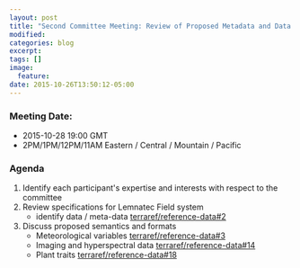 ```yaml
---
layout: post
title: "Second Committee Meeting: Review of Proposed Metadata and Data Formats"
modified:
categories: blog
excerpt:
tags: []
image:
  feature:
date: 2015-10-26T13:50:12-05:00
---
```


### Meeting Date:

* 2015-10-28 19:00 GMT
* 2PM/1PM/12PM/11AM Eastern / Central / Mountain / Pacific
 
### Agenda

1. Identify each participant's expertise and interests with respect to the committee
2. Review specifications for Lemnatec Field system
   * identify data / meta-data [terraref/reference-data#2](https://github.com/terraref/reference-data/issues/2)
3. Discuss proposed semantics and formats  
    * Meteorological variables [terraref/reference-data#3](https://github.com/terraref/reference-data/issues/3)
    * Imaging and hyperspectral data [terraref/reference-data#14](https://github.com/terraref/reference-data/issues/14)
    * Plant traits [terraref/reference-data#18](https://github.com/terraref/reference-data/issues/18)
 
